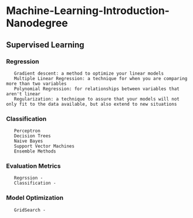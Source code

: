 # Machine-Learning-Introduction-Nanodegree
## Supervised Learning
   ### Regression
       Gradient descent: a method to optimize your linear models
       Multiple Linear Regression: a technique for when you are comparing more than two variables
       Polynomial Regression: for relationships between variables that aren't linear
       Regularization: a technique to assure that your models will not only fit to the data available, but also extend to new situations
   
   ### Classification
       Perceptron
       Decision Trees
       Naive Bayes
       Support Vector Machines
       Ensemble Methods
   ### Evaluation Metrics
       Regrssion - 
       Classification - 
   ### Model Optimization
       GridSearch - 
